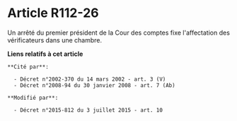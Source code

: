 # Article R112-26

Un arrêté du premier président de la Cour des comptes fixe l'affectation des vérificateurs dans une chambre.

**Liens relatifs à cet article**

	**Cité par**:

	  - Décret n°2002-370 du 14 mars 2002 - art. 3 (V)
	  - Décret n°2008-94 du 30 janvier 2008 - art. 7 (Ab)

	**Modifié par**:

	  - Décret n°2015-812 du 3 juillet 2015 - art. 10
